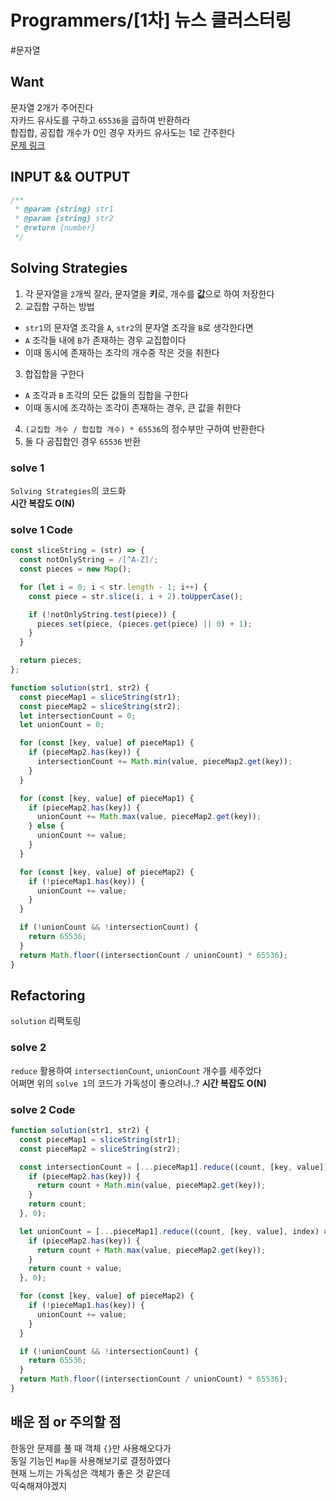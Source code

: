 # Programmers/[1차] 뉴스 클러스터링

#문자열

## Want

문자열 2개가 주어진다  
자카드 유사도를 구하고 `65536`을 곱하여 반환하라  
합집합, 공집합 개수가 0인 경우 자카드 유사도는 1로 간주한다  
[문제 링크](https://school.programmers.co.kr/learn/courses/30/lessons/17677)

## INPUT && OUTPUT

```js
/**
 * @param {string} str1
 * @param {string} str2
 * @return {number}
 */
```

## Solving Strategies

1. 각 문자열을 `2`개씩 잘라, 문자열을 **키**로, 개수를 **값**으로 하여 저장한다
2. 교집합 구하는 방법

- `str1`의 문자열 조각을 `A`, `str2`의 문자열 조각을 `B`로 생각한다면
- `A` 조각들 내에 `B`가 존재하는 경우 교집합이다
- 이때 동시에 존재하는 조각의 개수중 작은 것을 취한다

3. 합집합을 구한다

- `A` 조각과 `B` 조각의 모든 값들의 집합을 구한다
- 이때 동시에 조각하는 조각이 존재하는 경우, 큰 값을 취한다

4. `(교집합 개수 / 합집합 개수) * 65536`의 정수부만 구하여 반환한다
5. 둘 다 공집합인 경우 `65536` 반환

### solve 1

`Solving Strategies`의 코드화  
**시간 복잡도 O(N)**

### solve 1 Code

```js
const sliceString = (str) => {
  const notOnlyString = /[^A-Z]/;
  const pieces = new Map();

  for (let i = 0; i < str.length - 1; i++) {
    const piece = str.slice(i, i + 2).toUpperCase();

    if (!notOnlyString.test(piece)) {
      pieces.set(piece, (pieces.get(piece) || 0) + 1);
    }
  }

  return pieces;
};

function solution(str1, str2) {
  const pieceMap1 = sliceString(str1);
  const pieceMap2 = sliceString(str2);
  let intersectionCount = 0;
  let unionCount = 0;

  for (const [key, value] of pieceMap1) {
    if (pieceMap2.has(key)) {
      intersectionCount += Math.min(value, pieceMap2.get(key));
    }
  }

  for (const [key, value] of pieceMap1) {
    if (pieceMap2.has(key)) {
      unionCount += Math.max(value, pieceMap2.get(key));
    } else {
      unionCount += value;
    }
  }

  for (const [key, value] of pieceMap2) {
    if (!pieceMap1.has(key)) {
      unionCount += value;
    }
  }

  if (!unionCount && !intersectionCount) {
    return 65536;
  }
  return Math.floor((intersectionCount / unionCount) * 65536);
}
```

## Refactoring

`solution` 리팩토링

### solve 2

`reduce` 활용하여 `intersectionCount`, `unionCount` 개수를 세주었다  
어쩌면 위의 `solve 1`의 코드가 가독성이 좋으려나..?
**시간 복잡도 O(N)**

### solve 2 Code

```js
function solution(str1, str2) {
  const pieceMap1 = sliceString(str1);
  const pieceMap2 = sliceString(str2);

  const intersectionCount = [...pieceMap1].reduce((count, [key, value]) => {
    if (pieceMap2.has(key)) {
      return count + Math.min(value, pieceMap2.get(key));
    }
    return count;
  }, 0);

  let unionCount = [...pieceMap1].reduce((count, [key, value], index) => {
    if (pieceMap2.has(key)) {
      return count + Math.max(value, pieceMap2.get(key));
    }
    return count + value;
  }, 0);

  for (const [key, value] of pieceMap2) {
    if (!pieceMap1.has(key)) {
      unionCount += value;
    }
  }

  if (!unionCount && !intersectionCount) {
    return 65536;
  }
  return Math.floor((intersectionCount / unionCount) * 65536);
}
```

## 배운 점 or 주의할 점

한동안 문제를 풀 때 객체 `{}`만 사용해오다가  
동일 기능인 `Map`을 사용해보기로 결정하였다  
현재 느끼는 가독성은 객체가 좋은 것 같은데  
익숙해져야겠지
